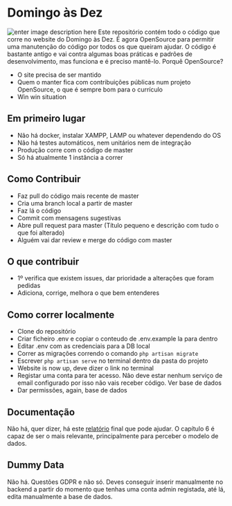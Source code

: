 
# Domingo às Dez
![enter image description here](https://scontent.fopo2-2.fna.fbcdn.net/v/t1.0-9/71145732_2263110943795074_5523891523969613824_o.png?_nc_cat=110&_nc_sid=e3f864&_nc_ohc=MvSXRRmt03wAX-RzpDy&_nc_ht=scontent.fopo2-2.fna&oh=7cc6d38e083b4b82b57e366f5b3938d8&oe=5F91C456)
Este repositório contém todo o código que corre no website do Domingo às Dez. É agora OpenSource para permitir uma manutenção do código por todos os que queiram ajudar. O código é bastante antigo e vai contra algumas boas práticas e padrões de desenvolvimento, mas funciona e é preciso mantê-lo. Porquê OpenSource?
- O site precisa de ser mantido
- Quem o manter fica com contribuições públicas num projeto OpenSource, o que é sempre bom para o currículo
- Win win situation

## Em primeiro lugar
- Não há docker, instalar XAMPP, LAMP ou whatever dependendo do OS
- Não há testes automáticos, nem unitários nem de integração
- Produção corre com o código de master
- Só há atualmente 1 instância a correr

## Como Contribuir
- Faz pull do código mais recente de master
- Cria uma branch local a partir de master
- Faz lá o código
- Commit com mensagens sugestivas
- Abre pull request para master (Título pequeno e descrição com tudo o que foi alterado)
- Alguém vai dar review e merge do código com master

## O que contribuir
- 1º verifica que existem issues, dar prioridade a alterações que foram pedidas
- Adiciona, corrige, melhora o que bem entenderes

## Como correr localmente
- Clone do repositório
- Criar ficheiro .env e copiar o conteudo de .env.example la para dentro
- Editar .env com as credenciais para a DB local
- Correr as migrações correndo o comando `php artisan migrate`
- Escrever `php artisan serve` no terminal dentro da pasta do projeto
- Website is now up, deve dizer o link no terminal
- Registar uma conta para ter acesso. Não deve estar nenhum serviço de email configurado por isso não vais receber código. Ver base de dados
- Dar permissões, again, base de dados

## Documentação
Não há, quer dizer, há este [relatório](https://drive.google.com/file/d/1P0AJalnBdpLy_eTr7AdMmCxPQnOaa3ex/view?usp=sharing) final que pode ajudar. O capítulo 6 é capaz de ser o mais relevante, principalmente para perceber o modelo de dados.

## Dummy Data
Não há. Questões GDPR e não só. Deves conseguir inserir manualmente no backend a partir do momento que tenhas uma conta admin registada, até lá, edita manualmente a base de dados.

